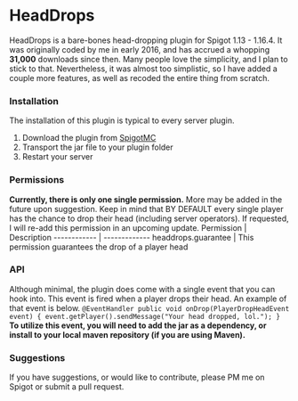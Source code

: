 # HeadDrops
HeadDrops is a bare-bones head-dropping plugin for Spigot 1.13 - 1.16.4. It was originally coded by me in early 2016, and has accrued a whopping **31,000** downloads since then.  Many people love the simplicity, and I plan to stick to that.  Nevertheless, it was almost too simplistic, so I have added a couple more features, as well as recoded the entire thing from scratch.

### Installation
The installation of this plugin is typical to every server plugin.
1. Download the plugin from [SpigotMC](https://www.spigotmc.org/resources/headdrops.15964/)
2. Transport the jar file to your plugin folder
3. Restart your server

### Permissions
**Currently, there is only one single permission.**  More may be added in the future upon suggestion. Keep in mind that BY DEFAULT every single player has the chance to drop their head (including server operators). If requested, I will re-add this permission in an upcoming update.
Permission | Description
------------ | -------------
headdrops.guarantee | This permission guarantees the drop of a player head

### API
Although minimal, the plugin does come with a single event that you can hook into.  This event is fired when a player drops their head. An example of that event is below.
`
    @EventHandler
    public void onDrop(PlayerDropHeadEvent event)
    {
        event.getPlayer().sendMessage("Your head dropped, lol.");
    }
`
**To utilize this event, you will need to add the jar as a dependency, or install to your local maven repository (if you are using Maven).**

### Suggestions
If you have suggestions, or would like to contribute, please PM me on Spigot or submit a pull request.  
